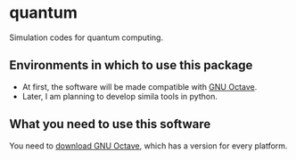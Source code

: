 quantum
=======

Simulation codes for quantum computing.

Environments in which to use this package
--------------------------------------

- At first, the software will be made compatible with [GNU Octave](https://www.gnu.org/software/octave/).
- Later, I am planning to develop simila tools in python.


What you need to use this software
--------------------------------------

You need to [download GNU Octave](https://www.gnu.org/software/octave/download.html), which has a version for every platform.
